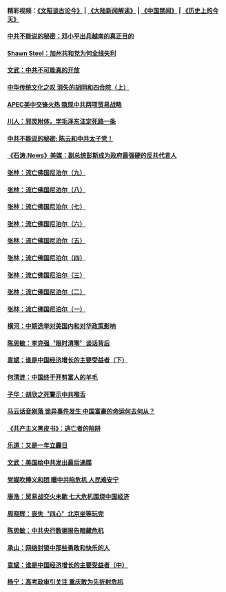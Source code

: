 #### 精彩视频：[《文昭谈古论今》](https://github.com/gfw-breaker/wenzhao/blob/master/README.md?t=11191832) | [《大陆新闻解读》](https://github.com/gfw-breaker/ntdtv-comedy/blob/master/README.md?t=11191832) | [《中国禁闻》](https://github.com/gfw-breaker/ntdtv-news/blob/master/README.md?t=11191832) | [《历史上的今天》](https://github.com/gfw-breaker/today-in-history/blob/master/README.md?t=11191832) 

#### [中共不能说的秘密：邓小平出兵越南的真正目的](../pages/news207/a1399906.md?t=11191832) 

#### [Shawn Steel：加州共和党为何全线失利](../pages/news207/a1399892.md?t=11191832) 

#### [文武：中共不可能真的开放](../pages/news207/a1399891.md?t=11191832) 

#### [中华传统文化之叹 消失的胡同和四合院（上）](../pages/news207/a1399890.md?t=11191832) 

#### [APEC美中交锋火热 隐现中共两项贸易战略](../pages/news207/a1399889.md?t=11191832) 

#### [川人：邪灵附体，学毛泽东注定死路一条](../pages/news207/a1399888.md?t=11191832) 

#### [中共不能说的秘密: 陈云和中共太子党！](../pages/news207/a1399747.md?t=11191832) 

#### [《石涛.News》美媒：副总统彭斯成为政府最强硬的反共代言人](../pages/news207/a1399809.md?t=11191832) 


#### [张林：流亡佛国尼泊尔（九）](../pages/news207/a1399718.md?t=11191832) 

#### [张林：流亡佛国尼泊尔（八）](../pages/news207/a1399710.md?t=11191832) 

#### [张林：流亡佛国尼泊尔（七）](../pages/news207/a1399712.md?t=11191832) 

#### [张林：流亡佛国尼泊尔（六）](../pages/news207/a1399707.md?t=11191832) 

#### [张林：流亡佛国尼泊尔（五）](../pages/news207/a1399701.md?t=11191832) 

#### [张林：流亡佛国尼泊尔（四）](../pages/news207/a1399698.md?t=11191832) 

#### [张林：流亡佛国尼泊尔（三）](../pages/news207/a1399697.md?t=11191832) 

#### [张林：流亡佛国尼泊尔（二）](../pages/news207/a1399696.md?t=11191832) 

#### [张林：流亡佛国尼泊尔（一）](../pages/news207/a1399695.md?t=11191832) 

#### [横河：中期选举对美国内和对华政策影响](../pages/news207/a1399694.md?t=11191832) 

#### [陈思敏：李克强〝限时清零〞谈话背后](../pages/news207/a1399627.md?t=11191832) 

#### [袁斌：谁是中国经济增长的主要受益者（下）](../pages/news207/a1399626.md?t=11191832) 

#### [何清涟：中国终于开剪富人的羊毛](../pages/news207/a1399624.md?t=11191832) 

#### [子华：胡欣之死警示中共喉舌](../pages/news207/a1399623.md?t=11191832) 

#### [马云话音刚落 诡异事件发生 中国富豪的命运何去何从？](../pages/news207/a1399573.md?t=11191832) 

#### [《共产主义黑皮书》：逃亡者的陷阱](../pages/news207/a1399575.md?t=11191832) 

#### [乐道：又是一年立霾日](../pages/news207/a1399482.md?t=11191832) 

#### [文武：美国给中共发出最后通牒](../pages/news207/a1399480.md?t=11191832) 

#### [党媒吹捧义和团 曝中共陷危机 人民难安宁](../pages/news207/a1399476.md?t=11191832) 

#### [唐浩：贸易战交火未歇 七大危机围烧中国经济](../pages/news207/a1399474.md?t=11191832) 

#### [周晓辉：丧失〝四心〞北京坐等玩完](../pages/news207/a1399473.md?t=11191832) 


#### [陈思敏：中共央行数据报告暗藏危机](../pages/news207/a1399383.md?t=11191832) 

#### [承山：网络封锁中那些勇敢和快乐的人](../pages/news207/a1399382.md?t=11191832) 

#### [袁斌：谁是中国经济增长的主要受益者（中）](../pages/news207/a1399380.md?t=11191832) 

#### [杨宁：高考政审引关注 重庆敢为先折射危机](../pages/news207/a1399345.md?t=11191832) 

